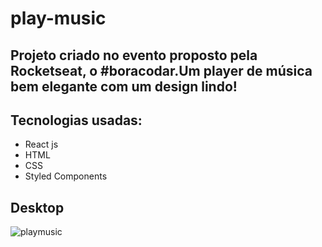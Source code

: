 # play-music

## Projeto criado no evento proposto pela Rocketseat, o #boracodar.Um player de música bem elegante  com um design lindo!

## Tecnologias usadas:
- React js
- HTML
- CSS
- Styled Components

## Desktop
![playmusic](https://user-images.githubusercontent.com/91925011/211943333-1bf49b45-13f3-469f-9d6e-b33dc430d3b0.png)
